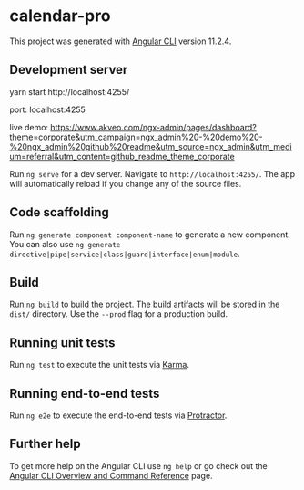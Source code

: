 # calendar-pro

This project was generated with [Angular CLI](https://github.com/angular/angular-cli) version 11.2.4.

## Development server

yarn start
http://localhost:4255/

port: localhost:4255

live demo:
https://www.akveo.com/ngx-admin/pages/dashboard?theme=corporate&utm_campaign=ngx_admin%20-%20demo%20-%20ngx_admin%20github%20readme&utm_source=ngx_admin&utm_medium=referral&utm_content=github_readme_theme_corporate

Run `ng serve` for a dev server. Navigate to `http://localhost:4255/`. The app will automatically reload if you change any of the source files.

## Code scaffolding

Run `ng generate component component-name` to generate a new component. You can also use `ng generate directive|pipe|service|class|guard|interface|enum|module`.

## Build

Run `ng build` to build the project. The build artifacts will be stored in the `dist/` directory. Use the `--prod` flag for a production build.

## Running unit tests

Run `ng test` to execute the unit tests via [Karma](https://karma-runner.github.io).

## Running end-to-end tests

Run `ng e2e` to execute the end-to-end tests via [Protractor](http://www.protractortest.org/).

## Further help

To get more help on the Angular CLI use `ng help` or go check out the [Angular CLI Overview and Command Reference](https://angular.io/cli) page.
